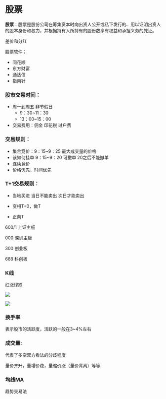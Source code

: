 # 股票

**股票**：股票是股份公司在筹集资本时向出资人公开或私下发行的、用以证明出资人的股本身份和权力，并根据持有人所持有的股份数享有权益和承担义务的凭证。

差价和分红

股票软件；

- 同花顺
- 东方财富
- 通达信
- 指南针

### 股市交易时间：

- 周一到周五  非节假日
  - 9：30~11：30 
  - 13：00~15：00
- 交易费用：佣金 印花税 过户费

### **交易规则：**

- 集合竞价：9：15~9：25 最大成交量的价格
- 该如何挂单 9：15~9：20 可撤单 20之后不能撤单
- 连续竞价
- 价格优先，时间优先

### **T+1交易规则：**

- 当地买进 当日不能卖出 次日才能卖出

- 变相T+0，做T
- 正向T

600/1 上证主板

000  深圳主板

300 创业板

688 科创板

### **K线**

红涨绿跌

![](https://cdn.jsdelivr.net/gh/kennems/blog-image/20230525221540.png)

![](https://pic1.zhimg.com/50/v2-a6f9f2b4c705290982206e8e9d45950c_720w.jpg?source=1940ef5c)

### **换手率**

表示股市的活跃度，活跃的一般在3~4%左右

### **成交量:**

代表了多空双方看法的分歧程度

量价齐升，量增价稳，量缩价涨（量价背离）等等

### 均线MA

趋势交易法

